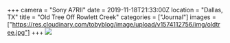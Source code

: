+++
camera = "Sony A7RII"
date = 2019-11-18T21:33:00Z
location = "Dallas, TX"
title = "Old Tree Off Rowlett Creek"
categories = ["Journal"]
images = ["https://res.cloudinary.com/tobyblog/image/upload/v1574112756/img/oldtree.jpg"]
+++
![](https://res.cloudinary.com/tobyblog/image/upload/v1574112756/img/oldtree.jpg)
<!--more-->
